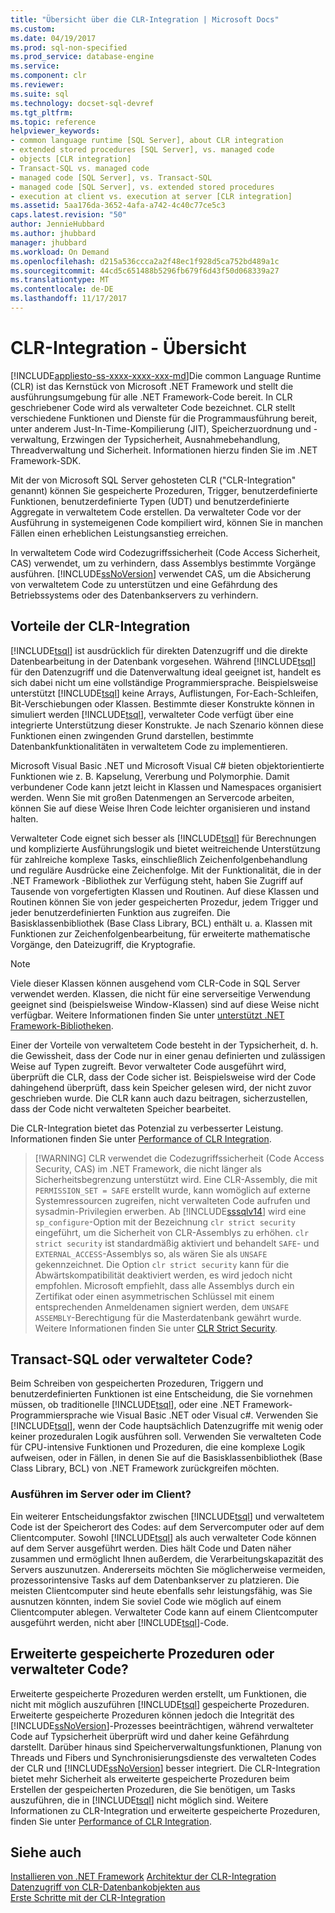 ```yaml
---
title: "Übersicht über die CLR-Integration | Microsoft Docs"
ms.custom: 
ms.date: 04/19/2017
ms.prod: sql-non-specified
ms.prod_service: database-engine
ms.service: 
ms.component: clr
ms.reviewer: 
ms.suite: sql
ms.technology: docset-sql-devref
ms.tgt_pltfrm: 
ms.topic: reference
helpviewer_keywords:
- common language runtime [SQL Server], about CLR integration
- extended stored procedures [SQL Server], vs. managed code
- objects [CLR integration]
- Transact-SQL vs. managed code
- managed code [SQL Server], vs. Transact-SQL
- managed code [SQL Server], vs. extended stored procedures
- execution at client vs. execution at server [CLR integration]
ms.assetid: 5aa176da-3652-4afa-a742-4c40c77ce5c3
caps.latest.revision: "50"
author: JennieHubbard
ms.author: jhubbard
manager: jhubbard
ms.workload: On Demand
ms.openlocfilehash: d215a536ccca2a2f48ec1f928d5ca752bd489a1c
ms.sourcegitcommit: 44cd5c651488b5296fb679f6d43f50d068339a27
ms.translationtype: MT
ms.contentlocale: de-DE
ms.lasthandoff: 11/17/2017
---
```

# <a name="clr-integration---overview"></a>CLR-Integration - Übersicht
[!INCLUDE[appliesto-ss-xxxx-xxxx-xxx-md](../../includes/appliesto-ss-xxxx-xxxx-xxx-md.md)]Die common Language Runtime (CLR) ist das Kernstück von Microsoft .NET Framework und stellt die ausführungsumgebung für alle .NET Framework-Code bereit. In CLR geschriebener Code wird als verwalteter Code bezeichnet. CLR stellt verschiedene Funktionen und Dienste für die Programmausführung bereit, unter anderem Just-In-Time-Kompilierung (JIT), Speicherzuordnung und -verwaltung, Erzwingen der Typsicherheit, Ausnahmebehandlung, Threadverwaltung und Sicherheit.  Informationen hierzu finden Sie im .NET Framework-SDK.  
  
 Mit der von Microsoft SQL Server gehosteten CLR ("CLR-Integration" genannt) können Sie gespeicherte Prozeduren, Trigger, benutzerdefinierte Funktionen, benutzerdefinierte Typen (UDT) und benutzerdefinierte Aggregate in verwaltetem Code erstellen. Da verwalteter Code vor der Ausführung in systemeigenen Code kompiliert wird, können Sie in manchen Fällen einen erheblichen Leistungsanstieg erreichen.  
  
 In verwaltetem Code wird Codezugriffssicherheit (Code Access Sicherheit, CAS) verwendet, um zu verhindern, dass Assemblys bestimmte Vorgänge ausführen. [!INCLUDE[ssNoVersion](../../includes/ssnoversion-md.md)] verwendet CAS, um die Absicherung von verwaltetem Code zu unterstützen und eine Gefährdung des Betriebssystems oder des Datenbankservers zu verhindern.  
  
## <a name="advantages-of-clr-integration"></a>Vorteile der CLR-Integration  
 [!INCLUDE[tsql](../../includes/tsql-md.md)] ist ausdrücklich für direkten Datenzugriff und die direkte Datenbearbeitung in der Datenbank vorgesehen. Während [!INCLUDE[tsql](../../includes/tsql-md.md)] für den Datenzugriff und die Datenverwaltung ideal geeignet ist, handelt es sich dabei nicht um eine vollständige Programmiersprache. Beispielsweise unterstützt [!INCLUDE[tsql](../../includes/tsql-md.md)] keine Arrays, Auflistungen, For-Each-Schleifen, Bit-Verschiebungen oder Klassen. Bestimmte dieser Konstrukte können in simuliert werden [!INCLUDE[tsql](../../includes/tsql-md.md)], verwalteter Code verfügt über eine integrierte Unterstützung dieser Konstrukte. Je nach Szenario können diese Funktionen einen zwingenden Grund darstellen, bestimmte Datenbankfunktionalitäten in verwaltetem Code zu implementieren.  
  
 Microsoft Visual Basic .NET und Microsoft Visual C# bieten objektorientierte Funktionen wie z. B. Kapselung, Vererbung und Polymorphie. Damit verbundener Code kann jetzt leicht in Klassen und Namespaces organisiert werden. Wenn Sie mit großen Datenmengen an Servercode arbeiten, können Sie auf diese Weise Ihren Code leichter organisieren und instand halten.  
  
 Verwalteter Code eignet sich besser als [!INCLUDE[tsql](../../includes/tsql-md.md)] für Berechnungen und komplizierte Ausführungslogik und bietet weitreichende Unterstützung für zahlreiche komplexe Tasks, einschließlich Zeichenfolgenbehandlung und reguläre Ausdrücke eine Zeichenfolge. Mit der Funktionalität, die in der .NET Framework -Bibliothek zur Verfügung steht, haben Sie Zugriff auf Tausende von vorgefertigten Klassen und Routinen. Auf diese Klassen und Routinen können Sie von jeder gespeicherten Prozedur, jedem Trigger und jeder benutzerdefinierten Funktion aus zugreifen. Die Basisklassenbibliothek (Base Class Library, BCL) enthält u. a. Klassen mit Funktionen zur Zeichenfolgenbearbeitung, für erweiterte mathematische Vorgänge, den Dateizugriff, die Kryptografie.  
  
> [!NOTE]  
>  Viele dieser Klassen können ausgehend vom CLR-Code in SQL Server verwendet werden. Klassen, die nicht für eine serverseitige Verwendung geeignet sind (beispielsweise Window-Klassen) sind auf diese Weise nicht verfügbar. Weitere Informationen finden Sie unter [unterstützt .NET Framework-Bibliotheken](../../relational-databases/clr-integration/database-objects/supported-net-framework-libraries.md).  
  
 Einer der Vorteile von verwaltetem Code besteht in der Typsicherheit, d. h. die Gewissheit, dass der Code nur in einer genau definierten und zulässigen Weise auf Typen zugreift. Bevor verwalteter Code ausgeführt wird, überprüft die CLR, dass der Code sicher ist. Beispielsweise wird der Code dahingehend überprüft, dass kein Speicher gelesen wird, der nicht zuvor geschrieben wurde. Die CLR kann auch dazu beitragen, sicherzustellen, dass der Code nicht verwalteten Speicher bearbeitet.  
  
 Die CLR-Integration bietet das Potenzial zu verbesserter Leistung. Informationen finden Sie unter [Performance of CLR Integration](../../relational-databases/clr-integration/clr-integration-architecture-performance.md).  
 
>  [!WARNING]
>  CLR verwendet die Codezugriffssicherheit (Code Access Security, CAS) im .NET Framework, die nicht länger als Sicherheitsbegrenzung unterstützt wird. Eine CLR-Assembly, die mit `PERMISSION_SET = SAFE` erstellt wurde, kann womöglich auf externe Systemressourcen zugreifen, nicht verwalteten Code aufrufen und sysadmin-Privilegien erwerben. Ab [!INCLUDE[sssqlv14](../../includes/sssqlv14-md.md)] wird eine `sp_configure`-Option mit der Bezeichnung `clr strict security` eingeführt, um die Sicherheit von CLR-Assemblys zu erhöhen. `clr strict security` ist standardmäßig aktiviert und behandelt `SAFE`- und `EXTERNAL_ACCESS`-Assemblys so, als wären Sie als `UNSAFE` gekennzeichnet. Die Option `clr strict security` kann für die Abwärtskompatibilität deaktiviert werden, es wird jedoch nicht empfohlen. Microsoft empfiehlt, dass alle Assemblys durch ein Zertifikat oder einen asymmetrischen Schlüssel mit einem entsprechenden Anmeldenamen signiert werden, dem `UNSAFE ASSEMBLY`-Berechtigung für die Masterdatenbank gewährt wurde. Weitere Informationen finden Sie unter [CLR Strict Security](../../database-engine/configure-windows/clr-strict-security.md). 
  
## <a name="choosing-between-transact-sql-and-managed-code"></a>Transact-SQL oder verwalteter Code?  
 Beim Schreiben von gespeicherten Prozeduren, Triggern und benutzerdefinierten Funktionen ist eine Entscheidung, die Sie vornehmen müssen, ob traditionelle [!INCLUDE[tsql](../../includes/tsql-md.md)], oder eine .NET Framework-Programmiersprache wie Visual Basic .NET oder Visual c#. Verwenden Sie [!INCLUDE[tsql](../../includes/tsql-md.md)], wenn der Code hauptsächlich Datenzugriffe mit wenig oder keiner prozeduralen Logik ausführen soll. Verwenden Sie verwalteten Code für CPU-intensive Funktionen und Prozeduren, die eine komplexe Logik aufweisen, oder in Fällen, in denen Sie auf die Basisklassenbibliothek (Base Class Library, BCL) von .NET Framework zurückgreifen möchten.  
  
### <a name="choosing-between-execution-in-the-server-and-execution-in-the-client"></a>Ausführen im Server oder im Client?  
 Ein weiterer Entscheidungsfaktor zwischen [!INCLUDE[tsql](../../includes/tsql-md.md)] und verwaltetem Code ist der Speicherort des Codes: auf dem Servercomputer oder auf dem Clientcomputer. Sowohl [!INCLUDE[tsql](../../includes/tsql-md.md)] als auch verwalteter Code können auf dem Server ausgeführt werden. Dies hält Code und Daten näher zusammen und ermöglicht Ihnen außerdem, die Verarbeitungskapazität des Servers auszunutzen. Andererseits möchten Sie möglicherweise vermeiden, prozessorintensive Tasks auf dem Datenbankserver zu platzieren. Die meisten Clientcomputer sind heute ebenfalls sehr leistungsfähig, was Sie ausnutzen könnten, indem Sie soviel Code wie möglich auf einem Clientcomputer ablegen. Verwalteter Code kann auf einem Clientcomputer ausgeführt werden, nicht aber [!INCLUDE[tsql](../../includes/tsql-md.md)]-Code.  
  
## <a name="choosing-between-extended-stored-procedures-and-managed-code"></a>Erweiterte gespeicherte Prozeduren oder verwalteter Code?  
 Erweiterte gespeicherte Prozeduren werden erstellt, um Funktionen, die nicht mit möglich auszuführen [!INCLUDE[tsql](../../includes/tsql-md.md)] gespeicherte Prozeduren. Erweiterte gespeicherte Prozeduren können jedoch die Integrität des [!INCLUDE[ssNoVersion](../../includes/ssnoversion-md.md)]-Prozesses beeinträchtigen, während verwalteter Code auf Typsicherheit überprüft wird und daher keine Gefährdung darstellt. Darüber hinaus sind Speicherverwaltungsfunktionen, Planung von Threads und Fibers und Synchronisierungsdienste des verwalteten Codes der CLR und [!INCLUDE[ssNoVersion](../../includes/ssnoversion-md.md)] besser integriert. Die CLR-Integration bietet mehr Sicherheit als erweiterte gespeicherte Prozeduren beim Erstellen der gespeicherten Prozeduren, die Sie benötigen, um Tasks auszuführen, die in [!INCLUDE[tsql](../../includes/tsql-md.md)] nicht möglich sind. Weitere Informationen zu CLR-Integration und erweiterte gespeicherte Prozeduren, finden Sie unter [Performance of CLR Integration](../../relational-databases/clr-integration/clr-integration-architecture-performance.md).  
  
## <a name="see-also"></a>Siehe auch  
 [Installieren von .NET Framework](http://technet.microsoft.com/library/ms166014\(v=SQL.105\).aspx)   
 [Architektur der CLR-Integration](http://msdn.microsoft.com/library/05e4b872-3d21-46de-b4d5-739b5f2a0cf9)   
 [Datenzugriff von CLR-Datenbankobjekten aus](../../relational-databases/clr-integration/data-access/data-access-from-clr-database-objects.md)   
 [Erste Schritte mit der CLR-Integration](../../relational-databases/clr-integration/database-objects/getting-started-with-clr-integration.md)  
  
  
